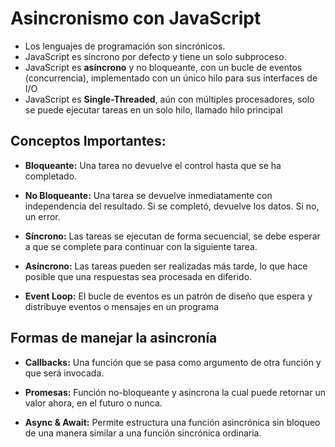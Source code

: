 # Asincronismo con JavaScript

- Los lenguajes de programación son sincrónicos.
- JavaScript es síncrono por defecto y tiene un solo subproceso.
- JavaScript es **asíncrono** y no bloqueante, con un bucle de eventos (concurrencia), implementado con un único hilo para sus interfaces de I/O
- JavaScript es **Single-Threaded**, aún con múltiples procesadores, solo se puede ejecutar tareas en un solo hilo, llamado hilo principal


## Conceptos Importantes:

- **Bloqueante:** Una tarea no devuelve el control hasta que se ha completado.

- **No Bloqueante:** Una tarea se devuelve inmediatamente con independencia del resultado. Si se completó, devuelve los datos. Si no, un error.

- **Síncrono:** Las tareas se ejecutan de forma secuencial, se debe esperar a que se complete para continuar con la siguiente tarea.

- **Asíncrono:** Las tareas pueden ser realizadas más tarde, lo que hace posible que una respuestas sea procesada en diferido.

- **Event Loop:** El bucle de eventos es un patrón de diseño que espera y distribuye eventos o mensajes en un programa


## Formas de manejar la asincronía

- **Callbacks:** Una función que se pasa como argumento de otra función y que será invocada.

- **Promesas:** Función no-bloqueante y asíncrona la cual puede retornar un valor ahora, en el futuro o nunca.

- **Async & Await:** Permite estructura una función asincrónica sin bloqueo de una manera similar a una función sincrónica ordinaria.